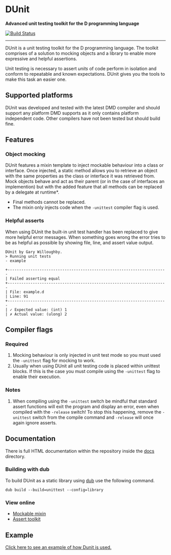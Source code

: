 # DUnit
**Advanced unit testing toolkit for the D programming language**

[![Build Status](https://travis-ci.org/nomad-software/dunit.svg?branch=master)](https://travis-ci.org/nomad-software/dunit)

---

DUnit is a unit testing toolkit for the D programming language. The toolkit comprises of a solution to mocking objects and a library to enable more expressive and helpful assertions.

Unit testing is necessary to assert *units* of code perform in isolation and conform to repeatable and known expectations. DUnit gives you the tools to make this task an easier one.

## Supported platforms
DUnit was developed and tested with the latest DMD compiler and should support any platform DMD supports as it only contains platform independent code. Other compilers have not been tested but should build fine.

## Features

### Object mocking
DUnit features a mixin template to inject mockable behaviour into a class or interface. Once injected, a static method allows you to retrieve an object with the same properties as the class or interface it was retrieved from. Mock objects behave and act as their parent (or in the case of interfaces an implemention) but with the added feature that all methods can be replaced by a delegate at runtime*.

* Final methods cannot be replaced.
* The mixin only injects code when the `-unittest` compiler flag is used.

### Helpful asserts
When using DUnit the built-in unit test handler has been replaced to give more helpful error messages. When something goes wrong the error tries to be as helpful as possible by showing file, line, and assert value output.

	DUnit by Gary Willoughby.
	> Running unit tests
	- example

	+----------------------------------------------------------------------
	| Failed asserting equal
	+----------------------------------------------------------------------
	| File: example.d
	| Line: 91
	+----------------------------------------------------------------------
	| ✓ Expected value: (int) 1
	| ✗ Actual value: (ulong) 2

## Compiler flags

### Required
1. Mocking behaviour is only injected in unit test mode so you must used the `-unittest` flag for mocking to work.
1. Usually when using DUnit all unit testing code is placed within unittest blocks. If this is the case you must compile using the `-unittest` flag to enable their execution.

### Notes
1. When compiling using the `-unittest` switch be mindful that standard assert functions will exit the program and display an error, even when compiled with the `-release` switch! To stop this happening, remove the `-unittest` switch from the compile command and `-release` will once again ignore asserts.

## Documentation
There is full HTML documentation within the repository inside the [docs](https://github.com/nomad-software/dunit/tree/master/docs) directory.

### Building with dub
To build DUnit as a static library using [dub](https://github.com/rejectedsoftware/dub) use the following command.

	dub build --build=unittest --config=library

### View online
- [Mockable mixin](http://htmlpreview.github.io/?https://github.com/nomad-software/dunit/master/docs/dunit/mockable.html)
- [Assert toolkit](http://htmlpreview.github.io/?https://github.com/nomad-software/dunit/master/docs/dunit/toolkit.html)

## Example

[Click here to see an example of how Dunit is used.](https://github.com/nomad-software/dunit/blob/master/source/example.d)

